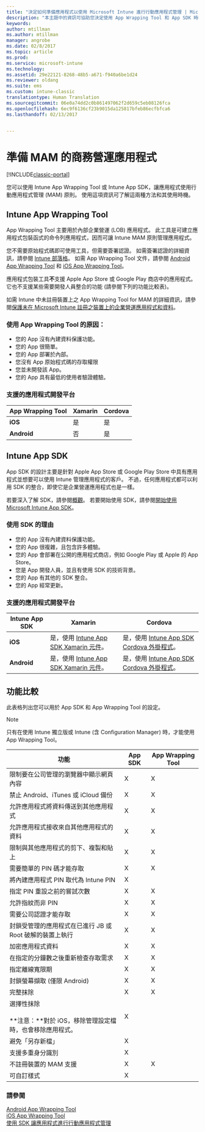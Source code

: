 ```yaml
---
title: "決定如何準備應用程式以使用 Microsoft Intune 進行行動應用程式管理 | Microsoft Docs"
description: "本主題中的資訊可協助您決定使用 App Wrapping Tool 和 App SDK 時機，以讓您的自訂企業營運應用程式得以使用行動應用程式管理原則。"
keywords: 
author: mtillman
ms.author: mtillman
manager: angrobe
ms.date: 02/8/2017
ms.topic: article
ms.prod: 
ms.service: microsoft-intune
ms.technology: 
ms.assetid: 29e22121-8268-48b5-a671-f940a6be1d24
ms.reviewer: oldang
ms.suite: ems
ms.custom: intune-classic
translationtype: Human Translation
ms.sourcegitcommit: 06e0a74dd2c0b861497062f2d659c5eb08126fca
ms.openlocfilehash: 6ec9f6136cf23b9015da125817bfeb86ecfbfca6
ms.lasthandoff: 02/13/2017


---
```


# <a name="prepare-line-of-business-apps-for-mam"></a>準備 MAM 的商務營運應用程式

[!INCLUDE[classic-portal](../includes/classic-portal.md)]

您可以使用 Intune App Wrapping Tool 或 Intune App SDK，讓應用程式使用行動應用程式管理 (MAM) 原則。 使用這項資訊可了解這兩種方法和其使用時機。

## <a name="intune-app-wrapping-tool"></a>Intune App Wrapping Tool
App Wrapping Tool 主要用於內部企業營運 (LOB) 應用程式。 此工具是可建立應用程式包裝函式的命令列應用程式，因而可讓 Intune MAM 原則管理應用程式。

您不需要原始程式碼即可使用工具，但需要簽署認證。  如需簽署認證的詳細資訊，請參閱 [Intune 部落格](https://blogs.technet.microsoft.com/enterprisemobility/2015/02/25/how-to-obtain-the-prerequisites-for-the-intune-app-wrapping-tool-for-ios/)。 如需 App Wrapping Tool 文件，請參閱 [Android App Wrapping Tool](prepare-android-apps-for-mobile-application-management-with-the-microsoft-intune-app-wrapping-tool.md) 和 [iOS App Wrapping Tool](prepare-ios-apps-for-mobile-application-management-with-the-microsoft-intune-app-wrapping-tool.md)。

應用程式包裝工具**不**支援 Apple App Store 或 Google Play 商店中的應用程式。 它也不支援某些需要開發人員整合的功能 (請參閱下列的功能比較表)。


如需 Intune 中未註冊裝置上之 App Wrapping Tool for MAM 的詳細資訊，請參閱[保護未在 Microsoft Intune 註冊之裝置上的企業營運應用程式和資料](protect-line-of-business-apps-and-data-on-devices-not-enrolled-in-microsoft-intune.md)。

### <a name="reasons-to-use-the-app-wrapping-tool"></a>使用 App Wrapping Tool 的原因：
* 您的 App 沒有內建資料保護功能。
* 您的 App 很簡單。
* 您的 App 部署於內部。
* 您沒有 App 原始程式碼的存取權限
* 您並未開發該 App。
* 您的 App 具有最低的使用者驗證體驗。


### <a name="supported-app-development-platforms"></a>支援的應用程式開發平台

|**App Wrapping Tool** | **Xamarin** |**Cordova** |
|------|----|----|
|**iOS** |是|是|
|**Android**| 否 |是|

## <a name="intune-app-sdk"></a>Intune App SDK
App SDK 的設計主要是針對 Apple App Store 或 Google Play Store 中具有應用程式並想要可以使用 Intune 管理應用程式的客戶。 不過，任何應用程式都可以利用 SDK 的整合，即使它是企業營運應用程式也是一樣。

若要深入了解 SDK，請參閱[概觀](../develop/intune-app-sdk.md)。 若要開始使用 SDK，請參閱[開始使用 Microsoft Intune App SDK](../develop/intune-app-sdk-get-started.md)。

### <a name="reasons-to-use-the-sdk"></a>使用 SDK 的理由
* 您的 App 沒有內建資料保護功能。
* 您的 App 很複雜，且包含許多體驗。
* 您的 App 會部署在公開的應用程式商店，例如 Google Play 或 Apple 的 App Store。
* 您是 App 開發人員，並且有使用 SDK 的技術背景。
* 您的 App 有其他的 SDK 整合。
* 您的 App 經常更新。

### <a name="supported-app-development-platforms"></a>支援的應用程式開發平台

|**Intune App SDK** |**Xamarin** |**Cordova**
|------|----|----|
|**iOS**|是，使用 [Intune App SDK Xamarin 元件](../develop/intune-app-sdk-xamarin.md)。|是，使用 [Intune App SDK Cordova 外掛程式](../develop/intune-app-sdk-cordova.md)。|
|**Android**| 是，使用 [Intune App SDK Xamarin 元件](../develop/intune-app-sdk-xamarin.md)。|是，使用 [Intune App SDK Cordova 外掛程式](../develop/intune-app-sdk-cordova.md)。|

## <a name="feature-comparison"></a>功能比較
此表格列出您可以用於 App SDK 和 App Wrapping Tool 的設定。

> [!NOTE]
> 只有在使用 Intune 獨立版或 Intune (含 Configuration Manager) 時，才能使用 App Wrapping Tool。

|功能|App SDK|App Wrapping Tool|
|-----------|---------------------|-----------|
|限制要在公司管理的瀏覽器中顯示網頁內容|X|X|
|禁止 Android、iTunes 或 iCloud 備份|X|X|
|允許應用程式將資料傳送到其他應用程式|X|X|
|允許應用程式接收來自其他應用程式的資料|X|X|
|限制與其他應用程式的剪下、複製和貼上|X|X|
|需要簡單的 PIN 碼才能存取|X|X|
|將內建應用程式 PIN 取代為 Intune PIN|X||
|指定 PIN 重設之前的嘗試次數|X|X|
|允許指紋而非 PIN |X|X|
|需要公司認證才能存取|X|X|
|封鎖受管理的應用程式在已進行 JB 或 Root 破解的裝置上執行|X|X|
|加密應用程式資料|X|X|
|在指定的分鐘數之後重新檢查存取需求|X|X|
|指定離線寬限期|X|X|
|封鎖螢幕擷取 (僅限 Android)|X|X|
|完整抹除|X|X|
|選擇性抹除 <br></br>**注意：**對於 iOS，移除管理設定檔時，也會移除應用程式。|X||
|避免「另存新檔」 |X||
|支援多重身分識別|X||
|不註冊裝置的 MAM 支援|X|X|
|可自訂樣式 |X|||
### <a name="see-also"></a>請參閱

[Android App Wrapping Tool](prepare-android-apps-for-mobile-application-management-with-the-microsoft-intune-app-wrapping-tool.md)</br>
[iOS App Wrapping Tool](prepare-ios-apps-for-mobile-application-management-with-the-microsoft-intune-app-wrapping-tool.md)</br>
[使用 SDK 讓應用程式進行行動應用程式管理](use-the-sdk-to-enable-apps-for-mobile-application-management.md)

